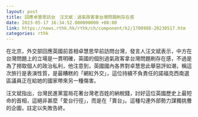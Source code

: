 ```yaml
---
layout: post
title: 回應卓慧思訪台　汪文斌：過氣政客拿台灣問題刷存在感
date: 2023-05-17 16:34:52.000000000 +08:00
link: https://news.rthk.hk/rthk/ch/component/k2/1700988-20230517.htm
categories: rthk
---
```


在北京，外交部回應英國前首相卓慧思早前訪問台灣，發言人汪文斌表示，中方在台灣問題上的立場是一貫明確，英國的個別過氣政客拿台灣問題刷存在感，不過是為了撈取個人的政治私利，他注意到，英國國內各界對卓慧思此舉惡評如潮，稱這次旅行是表演性質，是最糟糕的「網紅外交」，這位持續不負責任的諾福克西南選區議員正在給她的國家帶來另一種傷害。

汪文斌指出，台灣民進黨當局花著台灣老百姓的納稅錢，討好這位英國歷史上最短命的首相，這絕非甚麼「愛台行徑」，而是在「賣台」。這種勾連外部勢力謀獨挑釁的企圖，註定以失敗告終。

